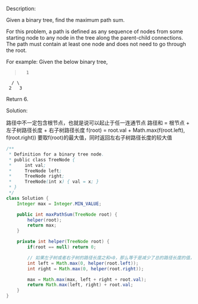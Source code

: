 Description:

Given a binary tree, find the maximum path sum.

For this problem, a path is defined as any sequence of nodes from some starting node to any node in the tree along the parent-child connections. The path must contain at least one node and does not need to go through the root.

For example:
Given the below binary tree,
>       1
      / \
     2   3

Return 6.

Solution:

路径中不一定包含根节点，也就是说可以起止于任一连通节点
路径和 = 根节点 + 左子树路径长度 + 右子树路径长度
f(root) = root.val + Math.max(f(root.left), f(root.right))
要取f(root)的最大值，同时返回左右子树路径长度的较大值

```java
/**
 * Definition for a binary tree node.
 * public class TreeNode {
 *     int val;
 *     TreeNode left;
 *     TreeNode right;
 *     TreeNode(int x) { val = x; }
 * }
 */
class Solution {
    Integer max = Integer.MIN_VALUE;

    public int maxPathSum(TreeNode root) {
        helper(root);
        return max;
    } 

    private int helper(TreeNode root) {
        if(root == null) return 0;

        // 如果左子树或者右子树的路径长度之和<0，那么等于是减少了总的路径长度的值，应该舍弃该左子树或右子树
        int left = Math.max(0, helper(root.left));
        int right = Math.max(0, helper(root.right));

        max = Math.max(max, left + right + root.val);
        return Math.max(left, right) + root.val;
    }
}
```